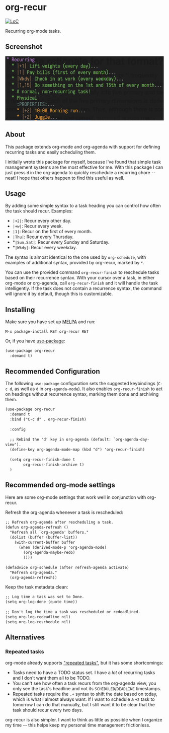 # org-recur

[![LoC](https://tokei.rs/b1/github/m-cat/org-recur)](https://github.com/m-cat/org-recur)

Recurring org-mode tasks.

## Screenshot

![Screenshot](screenshot.png)

## About

This package extends org-mode and org-agenda with support for defining recurring tasks and easily scheduling them.

I initially wrote this package for myself, because I've found that simple task management systems are the most effective for me. With this package I can just press `d` in the org-agenda to quickly reschedule a recurring chore -- neat! I hope that others happen to find this useful as well.

## Usage

By adding some simple syntax to a task heading you can control how often the task should recur. Examples:

+ `|+2|`: Recur every other day.
+ `|+w|`: Recur every week.
+ `|1|`: Recur on the first of every month.
+ `|Thu|`: Recur every Thursday.
+ *`|Sun,Sat|`: Recur every Sunday and Saturday.
+ *`|Wkdy|`: Recur every weekday.

The syntax is almost identical to the one used by `org-schedule`, with examples of additional syntax, provided by org-recur, marked by `*`.

You can use the provided command `org-recur-finish` to reschedule tasks based on their recurrence syntax. With your cursor over a task, in either org-mode or org-agenda, call `org-recur-finish` and it will handle the task intelligently. If the task does not contain a recurrence syntax, the command will ignore it by default, though this is customizable.

## Installing

Make sure you have set up [MELPA](http://melpa.milkbox.net/#/getting-started) and run:

```
M-x package-install RET org-recur RET
```

Or, if you have [use-package](https://github.com/jwiegley/use-package):

```elisp
(use-package org-recur
  :demand t)
```

## Recommended Configuration

The following `use-package` configuration sets the suggested keybindings (`C-c d`, as well as `d` in `org-agenda-mode`). It also enables `org-recur-finish` to act on headings without recurrence syntax, marking them done and archiving them.

```elisp
(use-package org-recur
  :demand t
  :bind ("C-c d" . org-recur-finish)

  :config

  ;; Rebind the 'd' key in org-agenda (default: `org-agenda-day-view').
  (define-key org-agenda-mode-map (kbd "d") 'org-recur-finish)

  (setq org-recur-finish-done t
        org-recur-finish-archive t)
  )
```

## Recommended org-mode settings

Here are some org-mode settings that work well in conjunction with org-recur.

Refresh the org-agenda whenever a task is rescheduled:

```elisp
;; Refresh org-agenda after rescheduling a task.
(defun org-agenda-refresh ()
  "Refresh all `org-agenda' buffers."
  (dolist (buffer (buffer-list))
    (with-current-buffer buffer
      (when (derived-mode-p 'org-agenda-mode)
        (org-agenda-maybe-redo)
        ))))

(defadvice org-schedule (after refresh-agenda activate)
  "Refresh org-agenda."
  (org-agenda-refresh))
```

Keep the task metadata clean:

```elisp
;; Log time a task was set to Done.
(setq org-log-done (quote time))

;; Don't log the time a task was rescheduled or redeadlined.
(setq org-log-redeadline nil)
(setq org-log-reschedule nil)
```

## Alternatives

### Repeated tasks

org-mode already supports ["repeated tasks"](https://orgmode.org/manual/Repeated-tasks.html), but it has some shortcomings:

+ Tasks need to have a TODO status set. I have a *lot* of recurring tasks and I don't want them all to be TODO.
+ You can't see how often a task recurs from the org-agenda view, you only see the task's headline and not its `SCHEDULED`/`DEADLINE` timestamps.
+ Repeated tasks require the `.+` syntax to shift the date based on today, which is what I almost always want. If I want to schedule a `+2` task to tomorrow I can do that manually, but I still want it to be clear that the task should recur every two days.

org-recur is also simpler. I want to think as little as possible when I organize my time -- this helps keep my personal time management frictionless.
